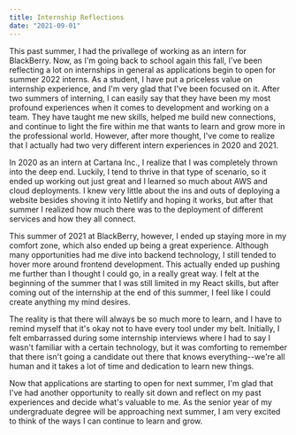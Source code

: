 ```yaml
---
title: Internship Reflections
date: "2021-09-01"
---
```


This past summer, I had the privallege of working as an intern for BlackBerry. Now, as I'm going back to school again this fall, I've been reflecting a lot on internships in general as applications begin to open for summer 2022 interns. As a student, I have put a priceless value on internship experience, and I'm very glad that I've been focused on it. After two summers of interning, I can easily say that they have been my most profound experiences when it comes to development and working on a team. They have taught me new skills, helped me build new connections, and continue to light the fire within me that wants to learn and grow more in the professional world. However, after more thought, I've come to realize that I actually had two very different intern experiences in 2020 and 2021.

In 2020 as an intern at Cartana Inc., I realize that I was completely thrown into the deep end. Luckily, I tend to thrive in that type of scenario, so it ended up working out just great and I learned so much about AWS and cloud deployments. I knew very little about the ins and outs of deploying a website besides shoving it into Netlify and hoping it works, but after that summer I realized how much there was to the deployment of different services and how they all connect.

This summer of 2021 at BlackBerry, however, I ended up staying more in my comfort zone, which also ended up being a great experience. Although many opportunities had me dive into backend technology, I still tended to hover more around frontend development. This actually ended up pushing me further than I thought I could go, in a really great way. I felt at the beginning of the summer that I was still limited in my React skills, but after coming out of the internship at the end of this summer, I feel like I could create anything my mind desires.

The reality is that there will always be so much more to learn, and I have to remind myself that it's okay not to have every tool under my belt. Initially, I felt embarrassed during some internship interviews where I had to say I wasn't familiar with a certain technology, but it was comforting to remember that there isn't going a candidate out there that knows everything--we're all human and it takes a lot of time and dedication to learn new things.

Now that applications are starting to open for next summer, I'm glad that I've had another opportunity to really sit down and reflect on my past experiences and decide what's valuable to me. As the senior year of my undergraduate degree will be approaching next summer, I am very excited to think of the ways I can continue to learn and grow.
